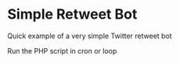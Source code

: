 # Simple Retweet Bot

Quick example of a very simple Twitter retweet bot

Run the PHP script in cron or loop

